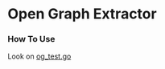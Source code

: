 # Open Graph Extractor

### How To Use

Look on [og_test.go](https://github.com/katera/og/blob/master/og_test.go)
